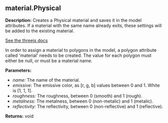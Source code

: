 ## material.Physical  
  
  
**Description:** Creates a Physical material and saves it in the model attributes.
If a material with the same name already exits, these settings will be added to the existing material.


[See the threejs docs](https://threejs.org/docs/#api/en/materials/MeshPhysicalMaterial)


In order to assign a material to polygons in the model, a polygon attribute called 'material'
needs to be created. The value for each polygon must either be null, or must be a material name.

  
  
**Parameters:**  
  * *name:* The name of the material.  
  * *emissive:* The emissive color, as [r, g, b] values between 0 and 1. White is [1, 1, 1].  
  * *roughness:* The roughness, between 0 (smooth) and 1 (rough).  
  * *metalness:* The metalness, between 0 (non-metalic) and 1 (metalic).  
  * *reflectivity:* The reflectivity, between 0 (non-reflective) and 1 (reflective).  
  
**Returns:** void  
